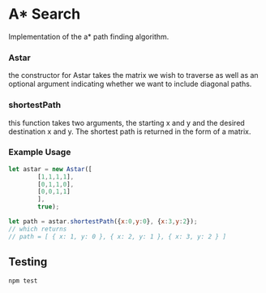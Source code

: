 # A* Search

Implementation of the a* path finding algorithm.

### Astar
the constructor for Astar takes the matrix we wish to traverse as well as an optional argument indicating whether we want to include diagonal paths.

### shortestPath 
this function takes two arguments, the starting x and y and the desired destination x and y. The shortest path is returned in the form of a matrix.

### Example Usage

```js
let astar = new Astar([
        [1,1,1,1],
        [0,1,1,0],
        [0,0,1,1]
        ], 
        true);

let path = astar.shortestPath({x:0,y:0}, {x:3,y:2});
// which returns
// path = [ { x: 1, y: 0 }, { x: 2, y: 1 }, { x: 3, y: 2 } ]


```

## Testing

``
npm test
``



